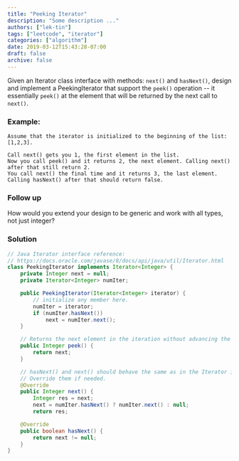 ```yaml
---
title: "Peeking Iterator"
description: "Some description ..."
authors: ["lek-tin"]
tags: ["leetcode", "iterator"]
categories: ["algorithm"]
date: 2019-03-12T15:43:28-07:00
draft: false
archive: false
---
```

Given an Iterator class interface with methods: `next()` and `hasNext()`, design and implement a PeekingIterator that support the `peek()` operation -- it essentially `peek()` at the element that will be returned by the next call to `next()`.

### Example:
```
Assume that the iterator is initialized to the beginning of the list: [1,2,3].

Call next() gets you 1, the first element in the list.
Now you call peek() and it returns 2, the next element. Calling next() after that still return 2. 
You call next() the final time and it returns 3, the last element. 
Calling hasNext() after that should return false.
```

### Follow up
How would you extend your design to be generic and work with all types, not just integer?

### Solution
```java
// Java Iterator interface reference:
// https://docs.oracle.com/javase/8/docs/api/java/util/Iterator.html
class PeekingIterator implements Iterator<Integer> {
    private Integer next = null;
    private Iterator<Integer> numIter;

	public PeekingIterator(Iterator<Integer> iterator) {
	    // initialize any member here.
	    numIter = iterator;
        if (numIter.hasNext())
            next = numIter.next();
	}

    // Returns the next element in the iteration without advancing the iterator.
	public Integer peek() {
        return next;
	}

	// hasNext() and next() should behave the same as in the Iterator interface.
	// Override them if needed.
	@Override
	public Integer next() {
	    Integer res = next;
        next = numIter.hasNext() ? numIter.next() : null;
        return res;

	@Override
	public boolean hasNext() {
	    return next != null;
	}
}
```